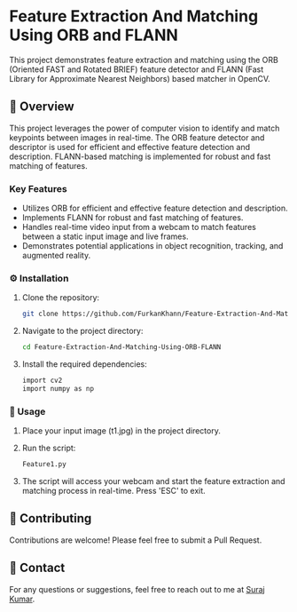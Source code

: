 # Feature Extraction And Matching Using ORB and FLANN

This project demonstrates feature extraction and matching using the ORB (Oriented FAST and Rotated BRIEF) feature detector and FLANN (Fast Library for Approximate Nearest Neighbors) based matcher in OpenCV.

## :star2: Overview

This project leverages the power of computer vision to identify and match keypoints between images in real-time. The ORB feature detector and descriptor is used for efficient and effective feature detection and description. FLANN-based matching is implemented for robust and fast matching of features.




### Key Features

- Utilizes ORB for efficient and effective feature detection and description.
- Implements FLANN for robust and fast matching of features.
- Handles real-time video input from a webcam to match features between a static input image and live frames.
- Demonstrates potential applications in object recognition, tracking, and augmented reality.

### :gear: Installation

1. Clone the repository:

   ```bash
   git clone https://github.com/FurkanKhann/Feature-Extraction-And-Matching-Using-ORB-FLANN.git
2. Navigate to the project directory:
   
   ```bash
   cd Feature-Extraction-And-Matching-Using-ORB-FLANN
3. Install the required dependencies:
   ```bash
   import cv2
   import numpy as np

### :triangular_flag_on_post: Usage

1. Place your input image (t1.jpg) in the project directory.
2. Run the script:
   
   ```bash
   Feature1.py
3. The script will access your webcam and start the feature extraction and matching process in real-time. Press 'ESC' to exit.

## :wave:  Contributing
Contributions are welcome! Please feel free to submit a Pull Request.

## :handshake: Contact
For any questions or suggestions, feel free to reach out to me at <a href='https://github.com/Suraj9260'>Suraj Kumar</a>.
<br>




